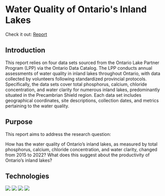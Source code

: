 # Water Quality of Ontario's Inland Lakes

Check it out: <a href="docs/report.pdf" target="_blank">Report</a>

## Introduction 

This report relies on four data sets sourced from the Ontario Lake Partner 
Program (LPP) via the Ontario Data Catalog. The LPP conducts annual assessments 
of water quality in inland lakes throughout Ontario, with data collected by 
volunteers following standardized provincial protocols. Specifically, the 
data sets cover total phosphorus, calcium, chloride concentration, and water 
clarity for numerous inland lakes, predominantly situated in the Precambrian 
Shield region. Each data set includes geographical coordinates, site descriptions, 
collection dates, and metrics pertaining to the water quality.

## Purpose 

This report aims to address the research question: 

How has the water quality of Ontario’s inland lakes, as measured by total phosphorus, calcium, chloride concentration, and water clarity, changed from 2015 to 2022? What does this suggest about the productivity of Ontario’s inland lakes?

## Technologies 

<img src="https://img.shields.io/badge/R-276DC3?style=for-the-badge&logo=r&logoColor=white" /> <img src="https://img.shields.io/badge/RStudio-75AADB?style=for-the-badge&logo=RStudio&logoColor=white" /> 
<img src="https://img.shields.io/badge/Tidyverse-1A162D?logo=tidyverse&logoColor=fff&style=for-the-badge"/> 
<img src="https://img.shields.io/badge/GIT-E44C30?style=for-the-badge&logo=git&logoColor=white" />



